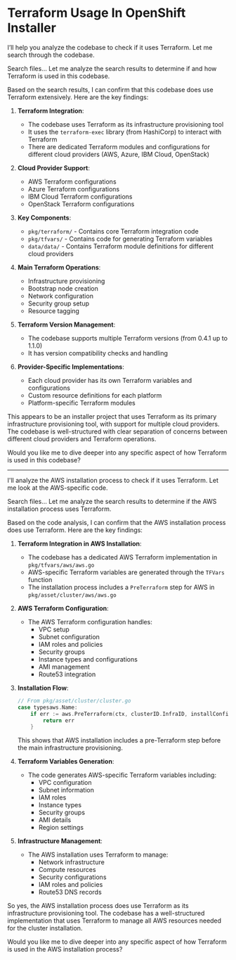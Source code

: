 # Terraform Usage In OpenShift Installer

I’ll help you analyze the codebase to check if it uses Terraform. Let me search through the codebase.

Search files...
Let me analyze the search results to determine if and how Terraform is used in this codebase.

Based on the search results, I can confirm that this codebase does use Terraform extensively. Here are the key findings:

1. **Terraform Integration**:
    - The codebase uses Terraform as its infrastructure provisioning tool
    - It uses the `terraform-exec` library (from HashiCorp) to interact with Terraform
    - There are dedicated Terraform modules and configurations for different cloud providers (AWS, Azure, IBM Cloud, OpenStack)

2. **Cloud Provider Support**:
    - AWS Terraform configurations
    - Azure Terraform configurations
    - IBM Cloud Terraform configurations
    - OpenStack Terraform configurations

3. **Key Components**:
    - `pkg/terraform/` - Contains core Terraform integration code
    - `pkg/tfvars/` - Contains code for generating Terraform variables
    - `data/data/` - Contains Terraform module definitions for different cloud providers

4. **Main Terraform Operations**:
    - Infrastructure provisioning
    - Bootstrap node creation
    - Network configuration
    - Security group setup
    - Resource tagging

5. **Terraform Version Management**:
    - The codebase supports multiple Terraform versions (from 0.4.1 up to 1.1.0)
    - It has version compatibility checks and handling

6. **Provider-Specific Implementations**:
    - Each cloud provider has its own Terraform variables and configurations
    - Custom resource definitions for each platform
    - Platform-specific Terraform modules

This appears to be an installer project that uses Terraform as its primary infrastructure provisioning tool, with support for multiple cloud providers. The codebase is well-structured with clear separation of concerns between different cloud providers and Terraform operations.

Would you like me to dive deeper into any specific aspect of how Terraform is used in this codebase?

---

I'll analyze the AWS installation process to check if it uses Terraform. Let me look at the AWS-specific code.

Search files...
Let me analyze the search results to determine if the AWS installation process uses Terraform.

Based on the code analysis, I can confirm that the AWS installation process does use Terraform. Here are the key findings:

1. **Terraform Integration in AWS Installation**:
    - The codebase has a dedicated AWS Terraform implementation in `pkg/tfvars/aws/aws.go`
    - AWS-specific Terraform variables are generated through the `TFVars` function
    - The installation process includes a `PreTerraform` step for AWS in `pkg/asset/cluster/aws/aws.go`

2. **AWS Terraform Configuration**:
    - The AWS Terraform configuration handles:
        - VPC setup
        - Subnet configuration
        - IAM roles and policies
        - Security groups
        - Instance types and configurations
        - AMI management
        - Route53 integration

3. **Installation Flow**:
   ```go
   // From pkg/asset/cluster/cluster.go
   case typesaws.Name:
       if err := aws.PreTerraform(ctx, clusterID.InfraID, installConfig); err != nil {
           return err
       }
   ```
   This shows that AWS installation includes a pre-Terraform step before the main infrastructure provisioning.

4. **Terraform Variables Generation**:
    - The code generates AWS-specific Terraform variables including:
        - VPC configuration
        - Subnet information
        - IAM roles
        - Instance types
        - Security groups
        - AMI details
        - Region settings

5. **Infrastructure Management**:
    - The AWS installation uses Terraform to manage:
        - Network infrastructure
        - Compute resources
        - Security configurations
        - IAM roles and policies
        - Route53 DNS records

So yes, the AWS installation process does use Terraform as its infrastructure provisioning tool. The codebase has a well-structured implementation that uses Terraform to manage all AWS resources needed for the cluster installation.

Would you like me to dive deeper into any specific aspect of how Terraform is used in the AWS installation process?
